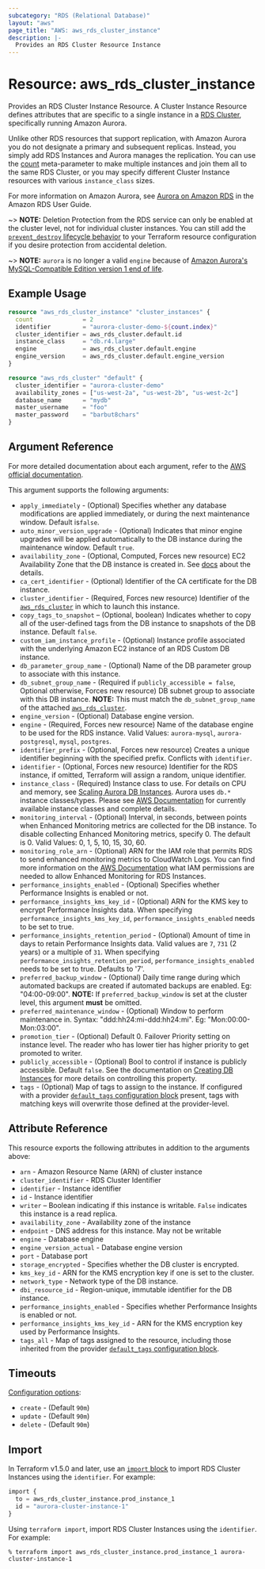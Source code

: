 ```yaml
---
subcategory: "RDS (Relational Database)"
layout: "aws"
page_title: "AWS: aws_rds_cluster_instance"
description: |-
  Provides an RDS Cluster Resource Instance
---
```


# Resource: aws_rds_cluster_instance

Provides an RDS Cluster Instance Resource. A Cluster Instance Resource defines
attributes that are specific to a single instance in a [RDS Cluster][3],
specifically running Amazon Aurora.

Unlike other RDS resources that support replication, with Amazon Aurora you do
not designate a primary and subsequent replicas. Instead, you simply add RDS
Instances and Aurora manages the replication. You can use the [count][5]
meta-parameter to make multiple instances and join them all to the same RDS
Cluster, or you may specify different Cluster Instance resources with various
`instance_class` sizes.

For more information on Amazon Aurora, see [Aurora on Amazon RDS][2] in the Amazon RDS User Guide.

~> **NOTE:** Deletion Protection from the RDS service can only be enabled at the cluster level, not for individual cluster instances. You can still add the [`prevent_destroy` lifecycle behavior](https://www.terraform.io/language/meta-arguments/lifecycle#prevent_destroy) to your Terraform resource configuration if you desire protection from accidental deletion.

~> **NOTE:** `aurora` is no longer a valid `engine` because of [Amazon Aurora's MySQL-Compatible Edition version 1 end of life](https://docs.aws.amazon.com/AmazonRDS/latest/AuroraUserGuide/Aurora.MySQL56.EOL.html).

## Example Usage

```terraform
resource "aws_rds_cluster_instance" "cluster_instances" {
  count              = 2
  identifier         = "aurora-cluster-demo-${count.index}"
  cluster_identifier = aws_rds_cluster.default.id
  instance_class     = "db.r4.large"
  engine             = aws_rds_cluster.default.engine
  engine_version     = aws_rds_cluster.default.engine_version
}

resource "aws_rds_cluster" "default" {
  cluster_identifier = "aurora-cluster-demo"
  availability_zones = ["us-west-2a", "us-west-2b", "us-west-2c"]
  database_name      = "mydb"
  master_username    = "foo"
  master_password    = "barbut8chars"
}
```

## Argument Reference

For more detailed documentation about each argument, refer to
the [AWS official documentation](https://docs.aws.amazon.com/cli/latest/reference/rds/create-db-instance.html).

This argument supports the following arguments:

* `apply_immediately` - (Optional) Specifies whether any database modifications are applied immediately, or during the next maintenance window. Default is`false`.
* `auto_minor_version_upgrade` - (Optional) Indicates that minor engine upgrades will be applied automatically to the DB instance during the maintenance window. Default `true`.
* `availability_zone` - (Optional, Computed, Forces new resource) EC2 Availability Zone that the DB instance is created in. See [docs](https://docs.aws.amazon.com/AmazonRDS/latest/APIReference/API_CreateDBInstance.html) about the details.
* `ca_cert_identifier` - (Optional) Identifier of the CA certificate for the DB instance.
* `cluster_identifier` - (Required, Forces new resource) Identifier of the [`aws_rds_cluster`](/docs/providers/aws/r/rds_cluster.html) in which to launch this instance.
* `copy_tags_to_snapshot` – (Optional, boolean) Indicates whether to copy all of the user-defined tags from the DB instance to snapshots of the DB instance. Default `false`.
* `custom_iam_instance_profile` - (Optional) Instance profile associated with the underlying Amazon EC2 instance of an RDS Custom DB instance.
* `db_parameter_group_name` - (Optional) Name of the DB parameter group to associate with this instance.
* `db_subnet_group_name` - (Required if `publicly_accessible = false`, Optional otherwise, Forces new resource) DB subnet group to associate with this DB instance. **NOTE:** This must match the `db_subnet_group_name` of the attached [`aws_rds_cluster`](/docs/providers/aws/r/rds_cluster.html).
* `engine_version` - (Optional) Database engine version.
* `engine` - (Required, Forces new resource) Name of the database engine to be used for the RDS instance. Valid Values: `aurora-mysql`, `aurora-postgresql`, `mysql`, `postgres`.
* `identifier_prefix` - (Optional, Forces new resource) Creates a unique identifier beginning with the specified prefix. Conflicts with `identifier`.
* `identifier` - (Optional, Forces new resource) Identifier for the RDS instance, if omitted, Terraform will assign a random, unique identifier.
* `instance_class` - (Required) Instance class to use. For details on CPU and memory, see [Scaling Aurora DB Instances][4]. Aurora uses `db.*` instance classes/types. Please see [AWS Documentation][7] for currently available instance classes and complete details.
* `monitoring_interval` - (Optional) Interval, in seconds, between points when Enhanced Monitoring metrics are collected for the DB instance. To disable collecting Enhanced Monitoring metrics, specify 0. The default is 0. Valid Values: 0, 1, 5, 10, 15, 30, 60.
* `monitoring_role_arn` - (Optional) ARN for the IAM role that permits RDS to send enhanced monitoring metrics to CloudWatch Logs. You can find more information on the [AWS Documentation](http://docs.aws.amazon.com/AmazonRDS/latest/UserGuide/USER_Monitoring.html) what IAM permissions are needed to allow Enhanced Monitoring for RDS Instances.
* `performance_insights_enabled` - (Optional) Specifies whether Performance Insights is enabled or not.
* `performance_insights_kms_key_id` - (Optional) ARN for the KMS key to encrypt Performance Insights data. When specifying `performance_insights_kms_key_id`, `performance_insights_enabled` needs to be set to true.
* `performance_insights_retention_period` - (Optional) Amount of time in days to retain Performance Insights data. Valid values are `7`, `731` (2 years) or a multiple of `31`. When specifying `performance_insights_retention_period`, `performance_insights_enabled` needs to be set to true. Defaults to '7'.
* `preferred_backup_window` - (Optional) Daily time range during which automated backups are created if automated backups are enabled. Eg: "04:00-09:00". **NOTE:** If `preferred_backup_window` is set at the cluster level, this argument **must** be omitted.
* `preferred_maintenance_window` - (Optional) Window to perform maintenance in. Syntax: "ddd:hh24:mi-ddd:hh24:mi". Eg: "Mon:00:00-Mon:03:00".
* `promotion_tier` - (Optional) Default 0. Failover Priority setting on instance level. The reader who has lower tier has higher priority to get promoted to writer.
* `publicly_accessible` - (Optional) Bool to control if instance is publicly accessible. Default `false`. See the documentation on [Creating DB Instances][6] for more details on controlling this property.
* `tags` - (Optional) Map of tags to assign to the instance. If configured with a provider [`default_tags` configuration block](https://registry.terraform.io/providers/hashicorp/aws/latest/docs#default_tags-configuration-block) present, tags with matching keys will overwrite those defined at the provider-level.

## Attribute Reference

This resource exports the following attributes in addition to the arguments above:

* `arn` - Amazon Resource Name (ARN) of cluster instance
* `cluster_identifier` - RDS Cluster Identifier
* `identifier` - Instance identifier
* `id` - Instance identifier
* `writer` – Boolean indicating if this instance is writable. `False` indicates this instance is a read replica.
* `availability_zone` - Availability zone of the instance
* `endpoint` - DNS address for this instance. May not be writable
* `engine` - Database engine
* `engine_version_actual` - Database engine version
* `port` - Database port
* `storage_encrypted` - Specifies whether the DB cluster is encrypted.
* `kms_key_id` - ARN for the KMS encryption key if one is set to the cluster.
* `network_type` - Network type of the DB instance.
* `dbi_resource_id` - Region-unique, immutable identifier for the DB instance.
* `performance_insights_enabled` - Specifies whether Performance Insights is enabled or not.
* `performance_insights_kms_key_id` - ARN for the KMS encryption key used by Performance Insights.
* `tags_all` - Map of tags assigned to the resource, including those inherited from the provider [`default_tags` configuration block](https://registry.terraform.io/providers/hashicorp/aws/latest/docs#default_tags-configuration-block).

[2]: https://docs.aws.amazon.com/AmazonRDS/latest/UserGuide/CHAP_Aurora.html
[3]: /docs/providers/aws/r/rds_cluster.html
[4]: https://docs.aws.amazon.com/AmazonRDS/latest/UserGuide/Aurora.Managing.html
[5]: https://www.terraform.io/docs/configuration/meta-arguments/count.html
[6]: https://docs.aws.amazon.com/AmazonRDS/latest/APIReference/API_CreateDBInstance.html
[7]: https://docs.aws.amazon.com/AmazonRDS/latest/UserGuide/Concepts.DBInstanceClass.html

## Timeouts

[Configuration options](https://developer.hashicorp.com/terraform/language/resources/syntax#operation-timeouts):

- `create` - (Default `90m`)
- `update` - (Default `90m`)
- `delete` - (Default `90m`)

## Import

In Terraform v1.5.0 and later, use an [`import` block](https://developer.hashicorp.com/terraform/language/import) to import RDS Cluster Instances using the `identifier`. For example:

```terraform
import {
  to = aws_rds_cluster_instance.prod_instance_1
  id = "aurora-cluster-instance-1"
}
```

Using `terraform import`, import RDS Cluster Instances using the `identifier`. For example:

```console
% terraform import aws_rds_cluster_instance.prod_instance_1 aurora-cluster-instance-1
```
